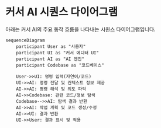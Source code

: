# 커서 AI 시퀀스 다이어그램

아래는 커서 AI의 주요 동작 흐름을 나타내는 시퀀스 다이어그램입니다.

```mermaid
sequenceDiagram
    participant User as "사용자"
    participant UI as "커서 에디터 UI"
    participant AI as "AI 엔진"
    participant Codebase as "코드베이스"

    User->>UI: 명령 입력(자연어/코드)
    UI->>AI: 명령 전달 및 컨텍스트 정보 제공
    AI->>AI: 명령 해석 및 의도 파악
    AI->>Codebase: 관련 코드/정보 탐색
    Codebase-->>AI: 탐색 결과 반환
    AI->>AI: 작업 계획 및 코드 생성/수정
    AI->>UI: 결과 반환
    UI->>User: 결과 표시 및 적용
``` 